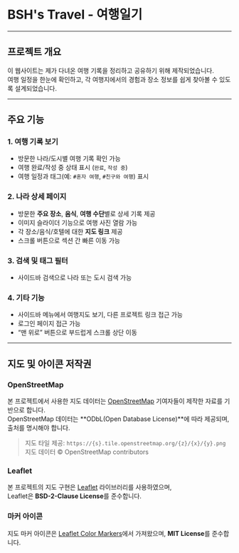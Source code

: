 # BSH's Travel - 여행일기

---

## 프로젝트 개요
이 웹사이트는 제가 다녀온 여행 기록을 정리하고 공유하기 위해 제작되었습니다.  
여행 일정을 한눈에 확인하고, 각 여행지에서의 경험과 장소 정보를 쉽게 찾아볼 수 있도록 설계되었습니다.  

---

## 주요 기능

### 1. 여행 기록 보기
- 방문한 나라/도시별 여행 기록 확인 가능  
- 여행 완료/작성 중 상태 표시 (`완료`, `작성 중`)  
- 여행 일정과 태그(예: `#혼자 여행`, `#친구와 여행`) 표시  

### 2. 나라 상세 페이지
- 방문한 **주요 장소**, **음식**, **여행 수단**별로 상세 기록 제공  
- 이미지 슬라이더 기능으로 여행 사진 열람 가능  
- 각 장소/음식/호텔에 대한 **지도 링크** 제공  
- 스크롤 버튼으로 섹션 간 빠른 이동 가능  

### 3. 검색 및 태그 필터
- 사이드바 검색으로 나라 또는 도시 검색 가능

### 4. 기타 기능
- 사이드바 메뉴에서 여행지도 보기, 다른 프로젝트 링크 접근 가능  
- 로그인 페이지 접근 가능  
- “맨 위로” 버튼으로 부드럽게 스크롤 상단 이동  

---

## 지도 및 아이콘 저작권

### OpenStreetMap
본 프로젝트에서 사용한 지도 데이터는 [OpenStreetMap](https://www.openstreetmap.org/) 기여자들이 제작한 자료를 기반으로 합니다.  
OpenStreetMap 데이터는 **ODbL(Open Database License)**에 따라 제공되며, 출처를 명시해야 합니다.  
> 지도 타일 제공: `https://{s}.tile.openstreetmap.org/{z}/{x}/{y}.png`  
> 지도 데이터 © OpenStreetMap contributors

### Leaflet
본 프로젝트의 지도 구현은 [Leaflet](https://leafletjs.com/) 라이브러리를 사용하였으며,  
Leaflet은 **BSD-2-Clause License**를 준수합니다.

### 마커 아이콘
지도 마커 아이콘은 [Leaflet Color Markers](https://github.com/pointhi/leaflet-color-markers)에서 가져왔으며, **MIT License**를 준수합니다.
